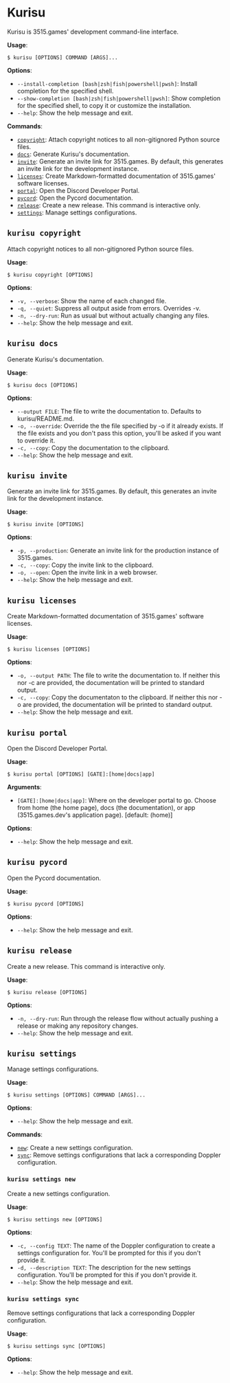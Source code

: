 # Kurisu

Kurisu is 3515.games' development command-line interface.

**Usage**:

```console
$ kurisu [OPTIONS] COMMAND [ARGS]...
```

**Options**:

* `--install-completion [bash|zsh|fish|powershell|pwsh]`: Install completion for the specified shell.
* `--show-completion [bash|zsh|fish|powershell|pwsh]`: Show completion for the specified shell, to copy it or customize the installation.
* `--help`: Show the help message and exit.

**Commands**:

* [`copyright`](#kurisu-copyright): Attach copyright notices to all non-gitignored Python source files.
* [`docs`](#kurisu-docs): Generate Kurisu's documentation.
* [`invite`](#kurisu-invite): Generate an invite link for 3515.games. By default, this generates an invite link for the development instance.
* [`licenses`](#kurisu-licenses): Create Markdown-formatted documentation of 3515.games' software licenses.
* [`portal`](#kurisu-portal): Open the Discord Developer Portal.
* [`pycord`](#kurisu-pycord): Open the Pycord documentation.
* [`release`](#kurisu-release): Create a new release. This command is interactive only.
* [`settings`](#kurisu-settings): Manage settings configurations.

## `kurisu copyright`

Attach copyright notices to all non-gitignored Python source files.

**Usage**:

```console
$ kurisu copyright [OPTIONS]
```

**Options**:

* `-v, --verbose`: Show the name of each changed file.
* `-q, --quiet`: Suppress all output aside from errors. Overrides -v.
* `-n, --dry-run`: Run as usual but without actually changing any files.
* `--help`: Show the help message and exit.

## `kurisu docs`

Generate Kurisu's documentation.

**Usage**:

```console
$ kurisu docs [OPTIONS]
```

**Options**:

* `--output FILE`: The file to write the documentation to. Defaults to kurisu/README.md.
* `-o, --override`: Override the the file specified by -o if it already exists. If the file exists and you don't pass this option, you'll be asked if you want to override it.
* `-c, --copy`: Copy the documentation to the clipboard.
* `--help`: Show the help message and exit.

## `kurisu invite`

Generate an invite link for 3515.games. By default, this generates an invite link for the development instance.

**Usage**:

```console
$ kurisu invite [OPTIONS]
```

**Options**:

* `-p, --production`: Generate an invite link for the production instance of 3515.games.
* `-c, --copy`: Copy the invite link to the clipboard.
* `-o, --open`: Open the invite link in a web browser.
* `--help`: Show the help message and exit.

## `kurisu licenses`

Create Markdown-formatted documentation of 3515.games' software licenses.

**Usage**:

```console
$ kurisu licenses [OPTIONS]
```

**Options**:

* `-o, --output PATH`: The file to write the documentation to. If neither this nor -c are provided, the documentation will be printed to standard output.
* `-c, --copy`: Copy the documentaton to the clipboard. If neither this nor -o are provided, the documentation will be printed to standard output.
* `--help`: Show the help message and exit.

## `kurisu portal`

Open the Discord Developer Portal.

**Usage**:

```console
$ kurisu portal [OPTIONS] [GATE]:[home|docs|app]
```

**Arguments**:

* `[GATE]:[home|docs|app]`: Where on the developer portal to go. Choose from home (the home page), docs (the documentation), or app (3515.games.dev's application page).  [default: (home)]

**Options**:

* `--help`: Show the help message and exit.

## `kurisu pycord`

Open the Pycord documentation.

**Usage**:

```console
$ kurisu pycord [OPTIONS]
```

**Options**:

* `--help`: Show the help message and exit.

## `kurisu release`

Create a new release. This command is interactive only.

**Usage**:

```console
$ kurisu release [OPTIONS]
```

**Options**:

* `-n, --dry-run`: Run through the release flow without actually pushing a release or making any repository changes.
* `--help`: Show the help message and exit.

## `kurisu settings`

Manage settings configurations.

**Usage**:

```console
$ kurisu settings [OPTIONS] COMMAND [ARGS]...
```

**Options**:

* `--help`: Show the help message and exit.

**Commands**:

* [`new`](#kurisu-settings-new): Create a new settings configuration.
* [`sync`](#kurisu-settings-sync): Remove settings configurations that lack a corresponding Doppler configuration.

### `kurisu settings new`

Create a new settings configuration.

**Usage**:

```console
$ kurisu settings new [OPTIONS]
```

**Options**:

* `-c, --config TEXT`: The name of the Doppler configuration to create a settings configuration for. You'll be prompted for this if you don't provide it.
* `-d, --description TEXT`: The description for the new settings configuration. You'll be prompted for this if you don't provide it.
* `--help`: Show the help message and exit.

### `kurisu settings sync`

Remove settings configurations that lack a corresponding Doppler configuration.

**Usage**:

```console
$ kurisu settings sync [OPTIONS]
```

**Options**:

* `--help`: Show the help message and exit.
